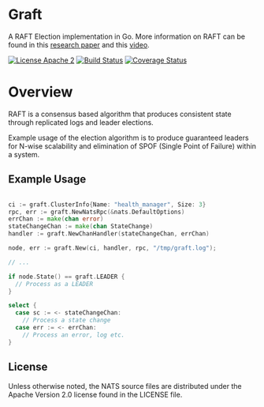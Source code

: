 Graft
=====

A RAFT Election implementation in Go. More information on RAFT can be found in this [research paper](https://ramcloud.stanford.edu/wiki/download/attachments/11370504/raft.pdf
) and this [video](http://www.youtube.com/watch?v=YbZ3zDzDnrw&list=WL20FE97C942825E1E).

[![License Apache 2](https://img.shields.io/badge/License-Apache2-blue.svg)](https://www.apache.org/licenses/LICENSE-2.0)
[![Build Status](https://travis-ci.com/nats-io/graft.svg?branch=master)](http://travis-ci.com/nats-io/graft)
[![Coverage Status](https://coveralls.io/repos/github/nats-io/graft/badge.svg)](https://coveralls.io/github/nats-io/graft)

Overview
=====

RAFT is a consensus based algorithm that produces consistent state through replicated logs and leader elections.

Example usage of the election algorithm is to produce guaranteed leaders for N-wise scalability and elimination
of SPOF (Single Point of Failure) within a system.

## Example Usage

```go

ci := graft.ClusterInfo{Name: "health_manager", Size: 3}
rpc, err := graft.NewNatsRpc(&nats.DefaultOptions)
errChan := make(chan error)
stateChangeChan := make(chan StateChange)
handler := graft.NewChanHandler(stateChangeChan, errChan)

node, err := graft.New(ci, handler, rpc, "/tmp/graft.log");

// ...

if node.State() == graft.LEADER {
  // Process as a LEADER
}

select {
  case sc := <- stateChangeChan:
    // Process a state change
  case err := <- errChan:
    // Process an error, log etc.
}

```

## License

Unless otherwise noted, the NATS source files are distributed
under the Apache Version 2.0 license found in the LICENSE file.
